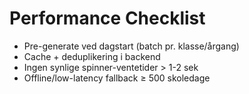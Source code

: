 # Performance Checklist

- Pre-generate ved dagstart (batch pr. klasse/årgang)
- Cache + deduplikering i backend
- Ingen synlige spinner-ventetider > 1-2 sek
- Offline/low-latency fallback ≥ 500 skoledage
